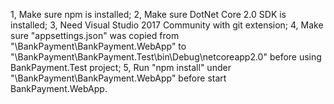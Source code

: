 1, Make sure npm is installed;
2, Make sure DotNet Core 2.0 SDK is installed;
3, Need Visual Studio 2017 Community with git extension;
4, Make sure "appsettings.json" was copied from "\BankPayment\BankPayment.WebApp" to "\BankPayment\BankPayment.Test\bin\Debug\netcoreapp2.0" 
   before using BankPayment.Test project;
5, Run "npm install" under "\BankPayment\BankPayment.WebApp" before start BankPayment.WebApp.